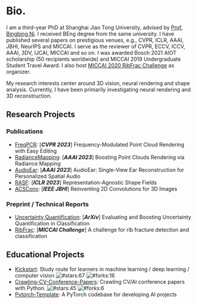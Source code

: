 # Bio.
I am a third-year PhD at Shanghai Jiao Tong University, advised by <a href='https://scholar.google.com/citations?user=eUbmKwYAAAAJ'>Prof. Bingbing Ni</a>. I received BEng degree from the same university. I have published several papers on prestigious venues, e.g., CVPR, ICLR, AAAI, JBHI, NeurIPS and MICCAI. I serve as the reviewer of CVPR, ECCV, ICCV, AAAI, 3DV, IJCAI, MICCAI and so on. I was awarded Bosch 2021 AIOT scholarship (50 recipients worldwide) and MICCAI 2019 Undergraduate Student Travel Award. I also host <a href='https://ribfrac.grand-challenge.org/'>MICCAI 2020 RibFrac Challenge</a> as organizer. 

My research interests center around 3D vision, neural rendering and shape analysis. Currently, I have been primarily investigating neural rendering and 3D reconstruction.


## Research Projects
### Publications
* [FreqPCR](https://github.com/yizhangphd/FreqPCR): [***CVPR 2023***]  Frequency-Modulated Point Cloud Rendering with Easy Editing
* [RadianceMapping](https://github.com/seanywang0408/RadianceMapping): [***AAAI 2023***] Boosting Point Clouds Rendering via Radiance Mapping
* [AudioEar](https://github.com/seanywang0408/AudioEar): [***AAAI 2023***] AudioEar: Single-View Ear Reconstruction for Personalized Spatial Audio 
* [RASF](https://github.com/seanywang0408/RASF): [***ICLR 2023***] Representation-Agnostic Shape Fields
* [ACSConv](https://github.com/M3DV/ACSConv): [***IEEE JBHI***] Reinventing 2D Convolutions for 3D Images

### Preprint / Technical Reports
* [Uncertainty Quantification](https://arxiv.org/abs/1909.06030): [***ArXiv***] Evaluating and Boosting Uncertainty Quantification in Classification
* [RibFrac](https://ribfrac.grand-challenge.org/): [***MICCAI Challenge***] A challenge for rib fracture detection and classification

## Educational Projects
* [Kickstart](https://github.com/M3DV/Kickstart): Study route for learners in machine learning / deep learning / computer vision ![#stars:67](https://img.shields.io/github/stars/M3DV/Kickstart) ![#forks:16](https://img.shields.io/github/forks/M3DV/Kickstart)
* [Crawling-CV-Conference-Papers](https://github.com/seanywang0408/Crawling-CV-Conference-Papers): Crawling CV/AI conference papers with Python. ![#stars:45](https://img.shields.io/github/stars/seanywang0408/Crawling-CV-Conference-Papers) ![#forks:6](https://img.shields.io/github/forks/seanywang0408/Crawling-CV-Conference-Papers)
* [Pytorch-Template](https://github.com/seanywang0408/PyTorch-Template): A PyTorch codebase for developing AI projects



<!--
### Hi there 👋

**seanywang0408/seanywang0408** is a ✨ _special_ ✨ repository because its `README.md` (this file) appears on your GitHub profile.

Here are some ideas to get you started:

- 🔭 I’m currently working on ...
- 🌱 I’m currently learning ...
- 👯 I’m looking to collaborate on ...
- 🤔 I’m looking for help with ...
- 💬 Ask me about ...
- 📫 How to reach me: ...
- 😄 Pronouns: ...
- ⚡ Fun fact: ...
-->
